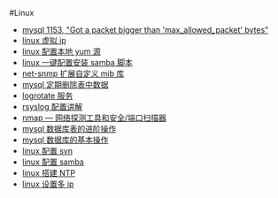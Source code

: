 #Linux

* [mysql 1153, "Got a packet bigger than 'max_allowed_packet' bytes"][15]
* [linux 虚拟 ip][14]
* [linux 配置本地 yum 源][13]
* [linux 一键配置安装 samba 脚本][12]
* [net-snmp 扩展自定义 mib 库][11]
* [mysql 定期删除表中数据][10]
* [logrotate 服务][9]
* [rsyslog 配置讲解][8]
* [nmap — 网络探测工具和安全/端口扫描器][7]
* [mysql 数据库表的进阶操作][6]
* [mysql 数据库的基本操作][5]
* [linux 配置 svn][4]
* [linux 配置 samba][3]
* [linux 搭建 NTP][2]
* [linux 设置多 ip][1]


[1]:    http://www.qjwgg.com/linux/linux_ip.html
[2]:    http://www.qjwgg.com/linux/linux_ntp.html
[3]:    http://www.qjwgg.com/linux/linux_samba.html
[4]:    http://www.qjwgg.com/linux/linux_svn.html
[5]:    http://www.qjwgg.com/linux/mysql_basic_op.html
[6]:    http://www.qjwgg.com/linux/mysql_advanced_op.html
[7]:    http://www.qjwgg.com/linux/nmap_tool.html
[8]:    http://www.qjwgg.com/linux/linux_rsyslog.html
[9]:    http://www.qjwgg.com/linux/linux_logrotate.html
[10]:   http://www.qjwgg.com/linux/mysql_regularly_delete.html
[11]:   http://www.qjwgg.com/linux/expand_net-snmp_mib_library.html
[12]:   http://www.qjwgg.com/linux/linux_samba_auto_setup.html
[13]:   http://www.qjwgg.com/linux/linux_yum_local_source.html
[14]:   http://www.qjwgg.com/linux/linux_virtual_ip.html
[15]:   http://www.qjwgg.com/linux/mysql_max_allowed_packet.html
